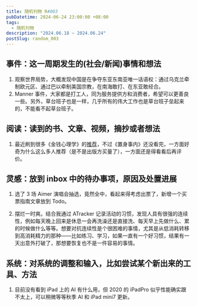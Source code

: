 ```yaml
---
title: 随机刊物 R#003
pubDatetime: 2024-06-24 23:00:00 +08:00
tags:
  - 随机刊物
description: "2024.06.18 ~ 2024.06.24"
postSlug: random_003
---
```


## 事件：这一周期发生的(社会/新闻)事情和想法

1. 观察世界局势，大概发现中国是在争夺东亚东南亚唯一话语权：通过乌克兰牵制欧元区、通过巴以牵制美国宗教，在南海敢打、在东亚敢经合。
2. Manner 事件，大家都是打工人，同为服务提供方和消费者，希望可以更善良一些。另外，草台班子也是一样，几乎所有的伟大工作也是草台班子垒起来的，不能看不起草台班子。

## 阅读：读到的书、文章、视频，摘抄或者想法

1. 最近刷到很多《金钱心理学》的[推荐](https://www.bilibili.com/video/BV1xn4y1d7cF/)，不过《置身事内》还没看完，一方面好奇为什么这么多人推荐（是不是出版方买量了），一方面还是得看看后再评价。

## 灵感：放到 inbox 中的待办事项，原因及处置进展

1. 选了 3 场 Aimer 演唱会抽选，竟然全中，看起来得考虑出票了，新增一个买票指南文章放到 Todo。

2. 摆烂一时爽。结合我通过 ATracker 记录活动的习惯，发现人具有很强的连续性，例如每天晚上回来是休息一会再洗澡还是直接洗、每天早上先做什么、累的时候做什么等等。想要对抗连续性是个很困难的事情，尤其是从低消耗转移到高消耗精力的那种——比如练习、学习，如果一直有一个好习惯，结果有一天出意外打破了，那想要恢复也不是一件容易的事情。

## 系统：对系统的调整和输入，比如尝试某个新出来的工具、方法

1. 目前没有看到 iPad 上的 AI 有什么用，但 2020 的 iPadPro 似乎性能确实跟不太上，可以稍微等等秋季 AI 和 iPad mini7 更新。
